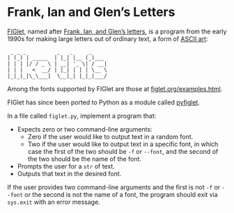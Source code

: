 # Frank, Ian and Glen’s Letters

[FIGlet](https://en.wikipedia.org/wiki/FIGlet), named after [Frank, Ian, and Glen’s letters](http://www.figlet.org/faq.html), is a program from the early 1990s for making large letters out of ordinary text, a form of [ASCII art](https://en.wikipedia.org/wiki/ASCII_art):

```
 _ _ _          _   _     _
| (_) | _____  | |_| |__ (_)___
| | | |/ / _ \ | __| '_ \| / __|
| | |   <  __/ | |_| | | | \__ \
|_|_|_|\_\___|  \__|_| |_|_|___/
```

Among the fonts supported by FIGlet are those at [figlet.org/examples.html](http://www.figlet.org/examples.html).

FIGlet has since been ported to Python as a module called [pyfiglet](https://pypi.org/project/pyfiglet/).

In a file called `figlet.py`, implement a program that:

- Expects zero or two command-line arguments:
    - Zero if the user would like to output text in a random font.
    - Two if the user would like to output text in a specific font, in which case the first of the two should be `-f` or `--font`, and the second of the two should be the name of the font.
- Prompts the user for a `str` of text.
- Outputs that text in the desired font.

If the user provides two command-line arguments and the first is not `-f` or `--font` or the second is not the name of a font, the program should exit via `sys.exit` with an error message.

